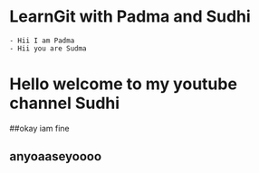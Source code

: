 # LearnGit with Padma and Sudhi
	- Hii I am Padma
	- Hii you are Sudma
# Hello welcome to my youtube channel Sudhi
##okay iam fine
## anyoaaseyoooo